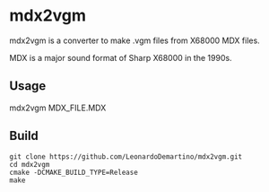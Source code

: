 # mdx2vgm

mdx2vgm is a converter to make .vgm files from X68000 MDX files.

MDX is a major sound format of Sharp X68000 in the 1990s.

## Usage

mdx2vgm MDX_FILE.MDX

## Build

```shell
git clone https://github.com/LeonardoDemartino/mdx2vgm.git
cd mdx2vgm
cmake -DCMAKE_BUILD_TYPE=Release
make
```
